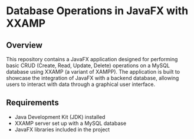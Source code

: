 # Database Operations in JavaFX with XXAMP

## Overview

This repository contains a JavaFX application designed for performing basic CRUD (Create, Read, Update, Delete) operations on a MySQL database using XXAMP (a variant of XAMPP). The application is built to showcase the integration of JavaFX with a backend database, allowing users to interact with data through a graphical user interface.

## Requirements

- Java Development Kit (JDK) installed
- XXAMP server set up with a MySQL database
- JavaFX libraries included in the project

